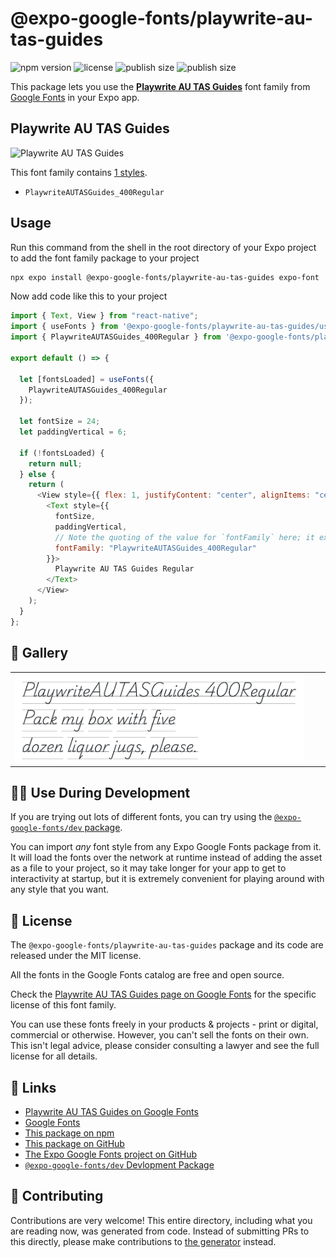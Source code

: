 # @expo-google-fonts/playwrite-au-tas-guides

![npm version](https://flat.badgen.net/npm/v/@expo-google-fonts/playwrite-au-tas-guides)
![license](https://flat.badgen.net/github/license/expo/google-fonts)
![publish size](https://flat.badgen.net/packagephobia/install/@expo-google-fonts/playwrite-au-tas-guides)
![publish size](https://flat.badgen.net/packagephobia/publish/@expo-google-fonts/playwrite-au-tas-guides)

This package lets you use the [**Playwrite AU TAS Guides**](https://fonts.google.com/specimen/Playwrite+AU+TAS+Guides) font family from [Google Fonts](https://fonts.google.com/) in your Expo app.

## Playwrite AU TAS Guides

![Playwrite AU TAS Guides](./font-family.png)

This font family contains [1 styles](#-gallery).

- `PlaywriteAUTASGuides_400Regular`

## Usage

Run this command from the shell in the root directory of your Expo project to add the font family package to your project

```sh
npx expo install @expo-google-fonts/playwrite-au-tas-guides expo-font
```

Now add code like this to your project

```js
import { Text, View } from "react-native";
import { useFonts } from '@expo-google-fonts/playwrite-au-tas-guides/useFonts';
import { PlaywriteAUTASGuides_400Regular } from '@expo-google-fonts/playwrite-au-tas-guides/400Regular';

export default () => {

  let [fontsLoaded] = useFonts({
    PlaywriteAUTASGuides_400Regular
  });

  let fontSize = 24;
  let paddingVertical = 6;

  if (!fontsLoaded) {
    return null;
  } else {
    return (
      <View style={{ flex: 1, justifyContent: "center", alignItems: "center" }}>
        <Text style={{
          fontSize,
          paddingVertical,
          // Note the quoting of the value for `fontFamily` here; it expects a string!
          fontFamily: "PlaywriteAUTASGuides_400Regular"
        }}>
          Playwrite AU TAS Guides Regular
        </Text>
      </View>
    );
  }
};
```

## 🔡 Gallery


||||
|-|-|-|
|![PlaywriteAUTASGuides_400Regular](./400Regular/PlaywriteAUTASGuides_400Regular.ttf.png)||||


## 👩‍💻 Use During Development

If you are trying out lots of different fonts, you can try using the [`@expo-google-fonts/dev` package](https://github.com/expo/google-fonts/tree/master/font-packages/dev#readme).

You can import _any_ font style from any Expo Google Fonts package from it. It will load the fonts over the network at runtime instead of adding the asset as a file to your project, so it may take longer for your app to get to interactivity at startup, but it is extremely convenient for playing around with any style that you want.


## 📖 License

The `@expo-google-fonts/playwrite-au-tas-guides` package and its code are released under the MIT license.

All the fonts in the Google Fonts catalog are free and open source.

Check the [Playwrite AU TAS Guides page on Google Fonts](https://fonts.google.com/specimen/Playwrite+AU+TAS+Guides) for the specific license of this font family.

You can use these fonts freely in your products & projects - print or digital, commercial or otherwise. However, you can't sell the fonts on their own. This isn't legal advice, please consider consulting a lawyer and see the full license for all details.

## 🔗 Links

- [Playwrite AU TAS Guides on Google Fonts](https://fonts.google.com/specimen/Playwrite+AU+TAS+Guides)
- [Google Fonts](https://fonts.google.com/)
- [This package on npm](https://www.npmjs.com/package/@expo-google-fonts/playwrite-au-tas-guides)
- [This package on GitHub](https://github.com/expo/google-fonts/tree/master/font-packages/playwrite-au-tas-guides)
- [The Expo Google Fonts project on GitHub](https://github.com/expo/google-fonts)
- [`@expo-google-fonts/dev` Devlopment Package](https://github.com/expo/google-fonts/tree/master/font-packages/dev)

## 🤝 Contributing

Contributions are very welcome! This entire directory, including what you are reading now, was generated from code. Instead of submitting PRs to this directly, please make contributions to [the generator](https://github.com/expo/google-fonts/tree/master/packages/generator) instead.
